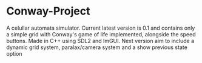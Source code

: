 # Conway-Project
A celullar automata simulator.
Current latest version is 0.1 and contains only a simple grid with Conway's game of life implemented, alongside the speed buttons.
Made in C++ using SDL2 and ImGUI.
Next version aim to include a dynamic grid system, paralax/camera system and a show previous state option
